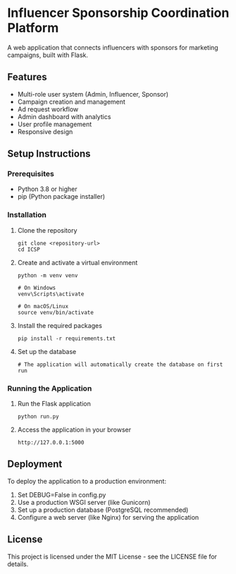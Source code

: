 # Influencer Sponsorship Coordination Platform

A web application that connects influencers with sponsors for marketing campaigns, built with Flask.

## Features

- Multi-role user system (Admin, Influencer, Sponsor)
- Campaign creation and management
- Ad request workflow
- Admin dashboard with analytics
- User profile management
- Responsive design

## Setup Instructions

### Prerequisites
- Python 3.8 or higher
- pip (Python package installer)

### Installation

1. Clone the repository
   ```
   git clone <repository-url>
   cd ICSP
   ```

2. Create and activate a virtual environment
   ```
   python -m venv venv
   
   # On Windows
   venv\Scripts\activate
   
   # On macOS/Linux
   source venv/bin/activate
   ```

3. Install the required packages
   ```
   pip install -r requirements.txt
   ```

4. Set up the database
   ```
   # The application will automatically create the database on first run
   ```

### Running the Application

1. Run the Flask application
   ```
   python run.py
   ```

2. Access the application in your browser
   ```
   http://127.0.0.1:5000
   ```

## Deployment

To deploy the application to a production environment:

1. Set DEBUG=False in config.py
2. Use a production WSGI server (like Gunicorn)
3. Set up a production database (PostgreSQL recommended)
4. Configure a web server (like Nginx) for serving the application

## License

This project is licensed under the MIT License - see the LICENSE file for details. 